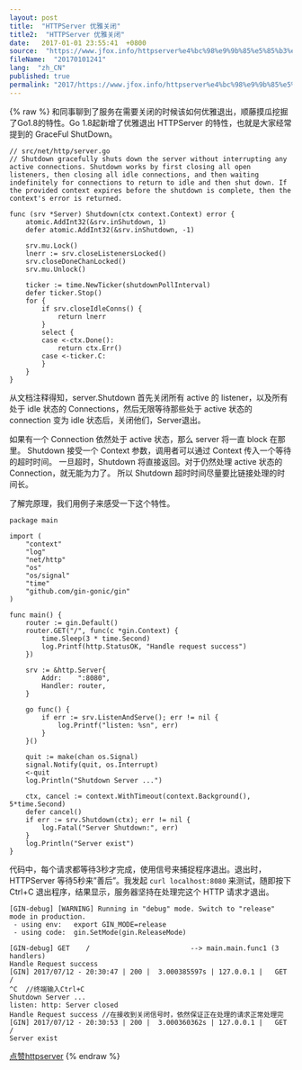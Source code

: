 ```yaml
---
layout: post
title:  "HTTPServer 优雅关闭"
title2:  "HTTPServer 优雅关闭"
date:   2017-01-01 23:55:41  +0800
source:  "https://www.jfox.info/httpserver%e4%bc%98%e9%9b%85%e5%85%b3%e9%97%ad.html"
fileName:  "20170101241"
lang:  "zh_CN"
published: true
permalink: "2017/https://www.jfox.info/httpserver%e4%bc%98%e9%9b%85%e5%85%b3%e9%97%ad.html"
---
```

{% raw %}
和同事聊到了服务在需要关闭的时候该如何优雅退出，顺藤摸瓜挖掘了Go1.8的特性。Go 1.8起新增了优雅退出 HTTPServer 的特性，也就是大家经常提到的 GraceFul ShutDown。 

    // src/net/http/server.go
    // Shutdown gracefully shuts down the server without interrupting any active connections. Shutdown works by first closing all open listeners, then closing all idle connections, and then waiting indefinitely for connections to return to idle and then shut down. If the provided context expires before the shutdown is complete, then the context's error is returned.
    
    func (srv *Server) Shutdown(ctx context.Context) error {
        atomic.AddInt32(&srv.inShutdown, 1)
        defer atomic.AddInt32(&srv.inShutdown, -1)
    
        srv.mu.Lock()
        lnerr := srv.closeListenersLocked()
        srv.closeDoneChanLocked()
        srv.mu.Unlock()
    
        ticker := time.NewTicker(shutdownPollInterval)
        defer ticker.Stop()
        for {
            if srv.closeIdleConns() {
                return lnerr
            }
            select {
            case <-ctx.Done():
                return ctx.Err()
            case <-ticker.C:
            }
        }
    }

 从文档注释得知，server.Shutdown 首先关闭所有 active 的 listener，以及所有处于 idle 状态的 Connections，然后无限等待那些处于 active 状态的 connection 变为 idle 状态后，关闭他们，Server退出。 

 如果有一个 Connection 依然处于 active 状态，那么 server 将一直 block 在那里。 Shutdown 接受一个 Context 参数，调用者可以通过 Context 传入一个等待的超时时间。 一旦超时，Shutdown 将直接返回。对于仍然处理 active 状态的Connection，就无能为力了。 所以 Shutdown 超时时间尽量要比链接处理的时间长。 

 了解完原理，我们用例子来感受一下这个特性。 

    package main
    
    import (
    	"context"
    	"log"
    	"net/http"
    	"os"
    	"os/signal"
    	"time"
    	"github.com/gin-gonic/gin"
    )
    
    func main() {
    	router := gin.Default()
    	router.GET("/", func(c *gin.Context) {
    		time.Sleep(3 * time.Second)
    		log.Printf(http.StatusOK, "Handle request success")
    	})
    
    	srv := &http.Server{
    		Addr:    ":8080",
    		Handler: router,
    	}
    
    	go func() {
    		if err := srv.ListenAndServe(); err != nil {
    			log.Printf("listen: %sn", err)
    		}
    	}()
    
    	quit := make(chan os.Signal)
    	signal.Notify(quit, os.Interrupt)
    	<-quit
    	log.Println("Shutdown Server ...")
    
    	ctx, cancel := context.WithTimeout(context.Background(), 5*time.Second)
    	defer cancel()
    	if err := srv.Shutdown(ctx); err != nil {
    		log.Fatal("Server Shutdown:", err)
    	}
    	log.Println("Server exist")
    }

 代码中，每个请求都等待3秒才完成，使用信号来捕捉程序退出。退出时，HTTPServer 等待5秒来”善后”。我发起 ` curl localhost:8080 ` 来测试，随即按下 Ctrl+C 退出程序，结果显示，服务器坚持在处理完这个 HTTP 请求才退出。 

    [GIN-debug] [WARNING] Running in "debug" mode. Switch to "release" mode in production.
     - using env:	export GIN_MODE=release
     - using code:	gin.SetMode(gin.ReleaseMode)
    
    [GIN-debug] GET    /                         --> main.main.func1 (3 handlers)
    Handle Request success
    [GIN] 2017/07/12 - 20:30:47 | 200 |  3.000385597s | 127.0.0.1 |   GET     /
    ^C  //终端输入Ctrl+C
    Shutdown Server ...
    listen: http: Server closed
    Handle Request success //在接收到关闭信号时，依然保证正在处理的请求正常处理完
    [GIN] 2017/07/12 - 20:30:53 | 200 |  3.000360362s | 127.0.0.1 |   GET     /
    Server exist

[点赞](void(0))[httpserver](https://www.jfox.info/go.php?url=http://ju.outofmemory.cn/tag/httpserver/)
{% endraw %}
